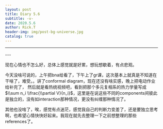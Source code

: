 ```yaml
---
layout: post
title: Diary 5.6
subtitle: -v-
date: 2020.5.6
author: Rick.T
header-img: img/post-bg-universe.jpg
catalog: true
---
```

---
<head>
    <script src="https://cdn.mathjax.org/mathjax/latest/MathJax.js?config=TeX-AMS-MML_HTMLorMML" type="text/javascript"></script>
    <script type="text/x-mathjax-config">
        MathJax.Hub.Config({
            tex2jax: {
            skipTags: ['script', 'noscript', 'style', 'textarea', 'pre'],
            inlineMath: [['$','$']]
            }
        });
    </script>
</head>
---

现在心情也不怎么好，总体上感觉就是好累，想玩想歇着，有点悲观。

今天没啥可说的，上午把bna给看了，下午上了gr课，这次基本上就真是不知道在干啥了，难受。。讲了conformal diagram，现在还没有啥实感，晚上把电动作业给补完了， 然后就是看热统视频吧，看到把那个多元复相系的热力学量写成$\\sum n_i \\frac{\\partial V}{n_i}$，这里是在说这些不同的components间彼此是独立的，没有如interaction那种情况，更没有纠缠那种情况了。

其他也没啥了，唉，感觉有点迷茫，感觉我自己的判断力变差了，还是要独立思考啊，也希望心情快快好起来。我现在就先去整理一下之前想整理的那些references了。
